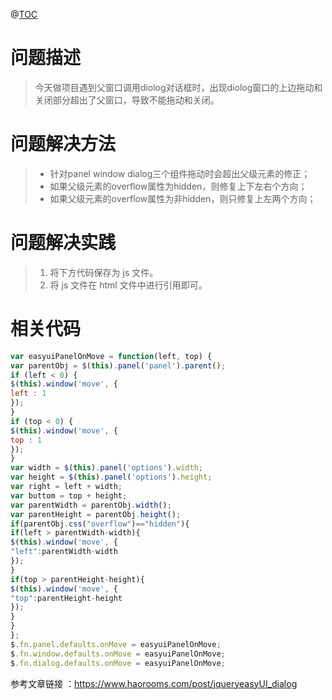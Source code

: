 ﻿@[TOC](目录)
# 问题描述
> 今天做项目遇到父窗口调用diolog对话框时，出现diolog窗口的上边拖动和关闭部分超出了父窗口，导致不能拖动和关闭。
# 问题解决方法
> * 针对panel window dialog三个组件拖动时会超出父级元素的修正；
> * 如果父级元素的overflow属性为hidden，则修复上下左右个方向；
> * 如果父级元素的overflow属性为非hidden，则只修复上左两个方向；
# 问题解决实践
> 1. 将下方代码保存为 js 文件。
> 2. 将 js 文件在 html 文件中进行引用即可。
# 相关代码
```javascript
var easyuiPanelOnMove = function(left, top) {
var parentObj = $(this).panel('panel').parent();
if (left < 0) {
$(this).window('move', {
left : 1
});
}
if (top < 0) {
$(this).window('move', {
top : 1
});
}
var width = $(this).panel('options').width;
var height = $(this).panel('options').height;
var right = left + width;
var buttom = top + height;
var parentWidth = parentObj.width();
var parentHeight = parentObj.height();
if(parentObj.css("overflow")=="hidden"){
if(left > parentWidth-width){
$(this).window('move', {
"left":parentWidth-width
});
}
if(top > parentHeight-height){
$(this).window('move', {
"top":parentHeight-height
});
}
}
};
$.fn.panel.defaults.onMove = easyuiPanelOnMove;
$.fn.window.defaults.onMove = easyuiPanelOnMove;
$.fn.dialog.defaults.onMove = easyuiPanelOnMove;
```

参考文章链接 ：https://www.haorooms.com/post/jqueryeasyUI_dialog

